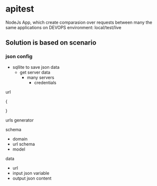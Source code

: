# apitest
NodeJs App, which create comparasion over requests between many the same applications on DEVOPS environment: local/test/live


## Solution is based on scenario

### json config

+ sqllite to save json data
  + get server data
    + many servers
      + credentials
      
      
      
url

{

}



urls generator

schema
  + domain
  + url schema
  + model
  
data 
  + url
  + input json variable
  + output json content
